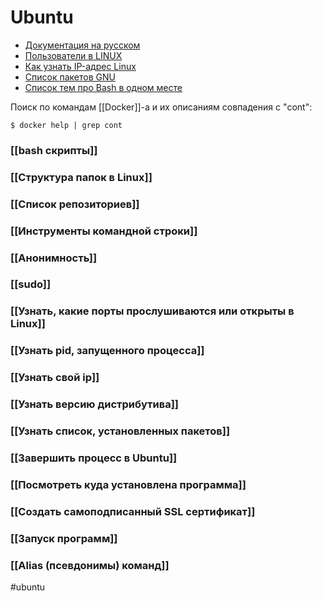 # Ubuntu
- [Документация на русском](https://help.ubuntu.ru/wiki/%D1%81%D0%B8%D1%81%D1%82%D0%B5%D0%BC%D0%B0)
- [Пользователи в LINUX](https://techlist.top/linux-users-types-of-users/)
- [Как узнать IP-адрес Linux](https://losst.ru/kak-uznat-ip-adres-linux)
- [Список пакетов GNU](https://www.gnu.org/software/software.html#allgnupkgs)
- [Список тем про Bash в одном месте](https://github.com/jlevy/the-art-of-command-line/blob/master/README-ru.md)


Поиск по командам [[Docker]]-a и их описаниям совпадения с "cont":
```
$ docker help | grep cont
```

### [[bash скрипты]]
### [[Структура папок в Linux]]
### [[Список репозиториев]]
### [[Инструменты командной строки]]
### [[Анонимность]]
### [[sudo]]
### [[Узнать, какие порты прослушиваются или открыты в Linux]]
### [[Узнать pid, запущенного процесса]]
### [[Узнать свой ip]]
### [[Узнать версию дистрибутива]]
### [[Узнать список, установленных пакетов]]
### [[Завершить процесс в Ubuntu]]
### [[Посмотреть куда установлена программа]]
### [[Создать самоподписанный SSL сертификат]]
### [[Запуск программ]]

### [[Alias (псевдонимы) команд]]

#ubuntu